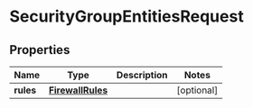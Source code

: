 # SecurityGroupEntitiesRequest

## Properties
| Name | Type | Description | Notes |
| ------------ | ------------- | ------------- | ------------- |
| **rules** | [**FirewallRules**](FirewallRules.md) |  | [optional]  |


